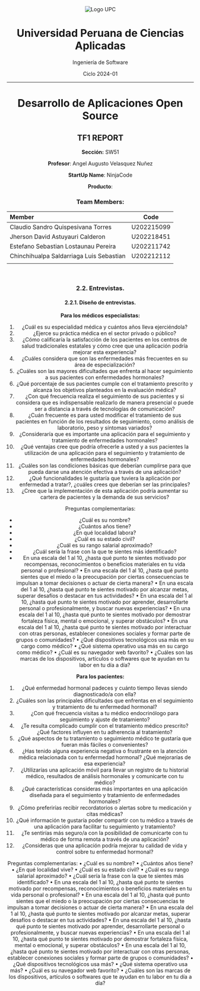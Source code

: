 <div align="center">

<img src="https://upload.wikimedia.org/wikipedia/commons/f/fc/UPC_logo_transparente.png" alt="Logo UPC">


# Universidad Peruana de Ciencias Aplicadas

Ingeniería de Software

Ciclo 2024-01

<hr>

# <center>Desarrollo de Aplicaciones Open Source</center>

## TF1 REPORT

**Sección:** SW51

**Profesor**: Angel Augusto Velasquez Nuñez

**StartUp Name**: NinjaCode

**Producto**: 

### Team Members:

| Member                            |    Code    |
| :-------------------------------- | :--------: |
| Claudio Sandro Quispesivana Torres| U202215099 |
| Jherson David Astuyauri Calderon  | U202218451 |
| Estefano Sebastian Lostaunau Pereira | U202211742 |
| Chinchihualpa Saldarriaga Luis Sebastian | U202212112 |
| |  |

<br>
















### 2.2. Entrevistas.
#### 2.2.1.   Diseño de entrevistas.

**Para los médicos especialistas:**
1.	¿Cuál es su especialidad médica y cuántos años lleva ejerciéndola?
2.	¿Ejerce su práctica médica en el sector privado o público?
3.	¿Cómo calificaría la satisfacción de los pacientes en los centros de salud tradicionales estatales y cómo cree que una aplicación podría mejorar esta experiencia?
4.	¿Cuáles considera que son las enfermedades más frecuentes en su área de especialización?
5.	¿Cuáles son las mayores dificultades que enfrenta al hacer seguimiento a sus pacientes con enfermedades hormonales?
6.	¿Qué porcentaje de sus pacientes cumple con el tratamiento prescrito y alcanza los objetivos planteados en la evaluación médica?
7.	¿Con qué frecuencia realiza el seguimiento de sus pacientes y si considera que es indispensable realizarlo de manera presencial o puede ser a distancia a través de tecnologías de comunicación?
8.	¿Cuán frecuente es para usted modificar el tratamiento de sus pacientes en función de los resultados de seguimiento, como análisis de laboratorio, peso y síntomas variados?
9.	¿Consideraría que es importante una aplicación para el seguimiento y tratamiento de enfermedades hormonales?
10.	¿Qué ventajas cree que podría ofrecerle a usted y a sus pacientes la utilización de una aplicación para el seguimiento y tratamiento de enfermedades hormonales?
11.	¿Cuáles son las condiciones básicas que deberían cumplirse para que pueda darse una atención efectiva a través de una aplicación?
12.	¿Qué funcionalidades le gustaría que tuviera la aplicación por enfermedad a tratar?, ¿cuáles crees que deberían ser las principales?
13.	¿Cree que la implementación de esta aplicación podría aumentar su cartera de pacientes y la demanda de sus servicios?

Preguntas complementarias:
*	¿Cuál es su nombre?
*	¿Cuántos años tiene?
*	¿En qué localidad labora? 
*	¿Cuál es su estado civil?
*	¿Cuál es su rango salarial aproximado?
*	¿Cuál sería la frase con la que te sientes más identificado?
*	En una escala del 1 al 10, ¿hasta qué punto te sientes motivado por recompensas, reconocimientos o beneficios materiales en tu vida personal o profesional?
•	En una escala del 1 al 10, ¿hasta qué punto sientes que el miedo o la preocupación por ciertas consecuencias te impulsan a tomar decisiones o actuar de cierta manera?
•	En una escala del 1 al 10, ¿hasta qué punto te sientes motivado por alcanzar metas, superar desafíos o destacar en tus actividades?
•	En una escala del 1 al 10, ¿hasta qué punto te sientes motivado por aprender, desarrollarte personal o profesionalmente, y buscar nuevas experiencias?
•	En una escala del 1 al 10, ¿hasta qué punto te sientes motivado por demostrar fortaleza física, mental o emocional, y superar obstáculos?
•	En una escala del 1 al 10, ¿hasta qué punto te sientes motivado por interactuar con otras personas, establecer conexiones sociales y formar parte de grupos o comunidades?
•	¿Qué dispositivos tecnológicos usa más en su cargo como médico?
•	¿Qué sistema operativo usa más en su cargo como médico?
•	¿Cuál es su navegador web favorito?
•	¿Cuáles son las marcas de los dispositivos, artículos o softwares que te ayudan en tu labor en tu día a día?

**Para los pacientes:**
1. ¿Qué enfermedad hormonal padeces y cuánto tiempo llevas siendo diagnosticado/a con ella?
2. ¿Cuáles son las principales dificultades que enfrentas en el seguimiento y tratamiento de tu enfermedad hormonal?
3. ¿Con qué frecuencia visitas a tu médico endocrinólogo para seguimiento y ajuste de tratamiento?
4. ¿Te resulta complicado cumplir con el tratamiento médico prescrito? ¿Qué factores influyen en tu adherencia al tratamiento?
5. ¿Qué aspectos de tu tratamiento o seguimiento médico te gustaría que fueran más fáciles o convenientes?
6. ¿Has tenido alguna experiencia negativa o frustrante en la atención médica relacionada con tu enfermedad hormonal? ¿Qué mejorarías de esa experiencia?
7. ¿Utilizarías una aplicación móvil para llevar un registro de tu historial médico, resultados de análisis hormonales y comunicarte con tu médico?
8. ¿Qué características consideras más importantes en una aplicación diseñada para el seguimiento y tratamiento de enfermedades hormonales?
9. ¿Cómo preferirías recibir recordatorios o alertas sobre tu medicación y citas médicas?
10. ¿Qué información te gustaría poder compartir con tu médico a través de una aplicación para facilitar tu seguimiento y tratamiento?
11. ¿Te sentirías más seguro/a con la posibilidad de comunicarte con tu médico de forma remota a través de una aplicación?
12. ¿Consideras que una aplicación podría mejorar tu calidad de vida y control sobre tu enfermedad hormonal?

Preguntas complementarias:
•	¿Cuál es su nombre?
•	¿Cuántos años tiene?
•	¿En qué localidad vive? 
•	¿Cuál es su estado civil?
•	¿Cuál es su rango salarial aproximado?
•	¿Cuál sería la frase con la que te sientes más identificado?
•	En una escala del 1 al 10, ¿hasta qué punto te sientes motivado por recompensas, reconocimientos o beneficios materiales en tu vida personal o profesional?
•	En una escala del 1 al 10, ¿hasta qué punto sientes que el miedo o la preocupación por ciertas consecuencias te impulsan a tomar decisiones o actuar de cierta manera?
•	En una escala del 1 al 10, ¿hasta qué punto te sientes motivado por alcanzar metas, superar desafíos o destacar en tus actividades?
•	En una escala del 1 al 10, ¿hasta qué punto te sientes motivado por aprender, desarrollarte personal o profesionalmente, y buscar nuevas experiencias?
•	En una escala del 1 al 10, ¿hasta qué punto te sientes motivado por demostrar fortaleza física, mental o emocional, y superar obstáculos?
•	En una escala del 1 al 10, ¿hasta qué punto te sientes motivado por interactuar con otras personas, establecer conexiones sociales y formar parte de grupos o comunidades?
•	¿Qué dispositivos tecnológicos usa más?
•	¿Qué sistema operativo usa más?
•	¿Cuál es su navegador web favorito?
•	¿Cuáles son las marcas de los dispositivos, artículos o softwares que te ayudan en tu labor en tu día a día?

